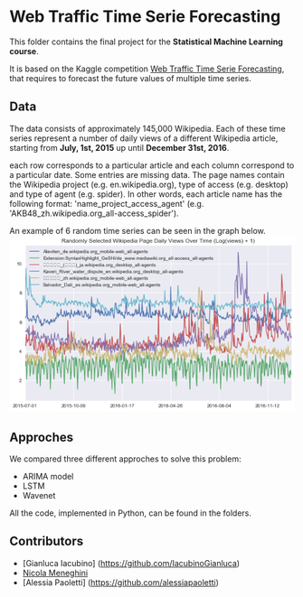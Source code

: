 # Web Traffic Time Serie Forecasting
This folder contains the final project for the **Statistical Machine Learning course**. 

It is based on the Kaggle competition [Web Traffic Time Serie Forecasting](https://www.kaggle.com/c/web-traffic-time-series-forecasting), that requires to forecast the future values of multiple time series. 

## Data
The data consists of approximately 145,000 Wikipedia. Each of these time series represent a number of daily views of a different Wikipedia article, starting from **July, 1st, 2015** up until **December 31st, 2016**.

each row corresponds to a particular article and each column correspond to a particular date. Some entries are missing data. The page names contain the Wikipedia project (e.g. en.wikipedia.org), type of access (e.g. desktop) and type of agent (e.g. spider). In other words, each article name has the following format: 'name_project_access_agent' (e.g. 'AKB48_zh.wikipedia.org_all-access_spider').

An example of 6 random time series can be seen in the graph below. 
![](series.png)


## Approches 
We compared three different approches to solve this problem: 
* ARIMA model
* LSTM
* Wavenet 

All the code, implemented in Python, can be found in the folders. 

## Contributors 
* [Gianluca Iacubino] (https://github.com/IacubinoGianluca)
* [Nicola Meneghini](https://github.com/nicolameneghini)
* [Alessia Paoletti] (https://github.com/alessiapaoletti) 

